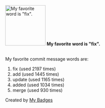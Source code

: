 <img src="https://my-badges.github.io/my-badges/favorite-word.png" alt="My favorite word is &quot;fix&quot;." title="My favorite word is &quot;fix&quot;." width="128">
<strong>My favorite word is &quot;fix&quot;.</strong>
<br><br>

My favorite commit message words are:

1. fix (used 2197 times)
2. add (used 1445 times)
3. update (used 1165 times)
4. added (used 1034 times)
5. merge (used 930 times)


Created by <a href="https://github.com/my-badges/my-badges">My Badges</a>